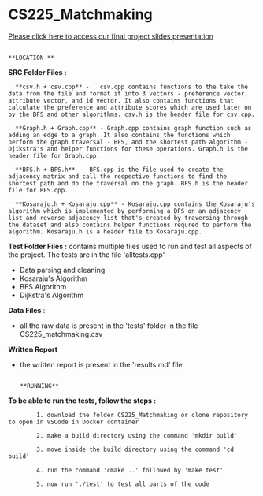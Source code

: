 # CS225_Matchmaking

[Please click here to access our final project slides presentation](https://docs.google.com/presentation/d/1MET3rRTx6dNrxgwLzAL4kdkJG7kqdjsAbK_bp_XW2_M/edit?usp=sharing)

                                                                        **LOCATION **
**SRC Folder Files :**

      **csv.h + csv.cpp** -   csv.cpp contains functions to the take the data from the file and format it into 3 vectors - preference vector, attribute vector, and id vector. It also contains functions that calculate the preference and attribute scores which are used later on by the BFS and other algorithms. csv.h is the header file for csv.cpp. 
      
      **Graph.h + Graph.cpp** - Graph.cpp contains graph function such as adding an edge to a graph. It also contains the functions which perform the graph traversal - BFS, and the shortest path algorithm - Djikstra's and helper functions for these operations. Graph.h is the header file for Graph.cpp. 
      
      **BFS.h + BFS.h** -  BFS.cpp is the file used to create the adjacency matrix and call the respective functions to find the shortest path and do the traversal on the graph. BFS.h is the header file for BFS.cpp. 
      
      **Kosaraju.h + Kosaraju.cpp** - Kosaraju.cpp contains the Kosaraju's algorithm which is implemented by performing a DFS on an adjacency list and reverse adjacency list that's created by traversing through the dataset and also contains helper functions requred to perform the algorithm. Kosaraju.h is a header file to Kosaraju.cpp.
      
**Test Folder Files :**
 contains multiple files used to run and test all aspects of the project. The tests are in the file 'alltests.cpp'
- Data parsing and cleaning
- Kosaraju's Algorithm 
- BFS Algorithm 
- Dijkstra's Algorithm 

**Data Files** :
- all the raw data is present in the 'tests' folder  in the file CS225_matchmaking.csv 

**Written Report**
- the written report is present in the 'results.md' file
 
 
                                                                         **RUNNING**
 **To be able to run the tests, follow the steps :**
 
            1. download the folder CS225_Matchmaking or clone repository to open in VSCode in Docker container
            
            2. make a build directory using the command 'mkdir build'
            
            3. move inside the build directory using the command 'cd build'
            
            4. run the command 'cmake ..' followed by 'make test'
            
            5. now run './test' to test all parts of the code 



